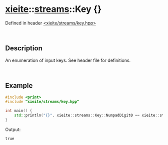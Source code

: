 # [xieite](../../../xieite.md)\:\:[streams](../../../streams.md)\:\:Key \{\}
Defined in header [<xieite/streams/key.hpp>](../../../include/xieite/streams/key.hpp)

&nbsp;

## Description
An enumeration of input keys. See header file for definitions.

&nbsp;

## Example
```cpp
#include <print>
#include "xieite/streams/key.hpp"

int main() {
    std::println("{}", xieite::streams::Key::NumpadDigit0 == xieite::streams::Key::Insert);
}
```
Output:
```
true
```
